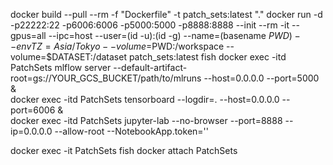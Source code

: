 docker build --pull --rm -f "Dockerfile" -t patch_sets:latest "."
docker run -d -p22222:22 -p6006:6006 -p5000:5000 -p8888:8888 --init --rm -it --gpus=all --ipc=host --user=(id -u):(id -g) --name=(basename $PWD) --env TZ=Asia/Tokyo --volume=$PWD:/workspace --volume=$DATASET:/dataset patch_sets:latest fish
docker exec -itd PatchSets mlflow server --default-artifact-root=gs://YOUR_GCS_BUCKET/path/to/mlruns --host=0.0.0.0 --port=5000 & \
docker exec -itd PatchSets tensorboard --logdir=. --host=0.0.0.0 --port=6006 & \
docker exec -itd PatchSets jupyter-lab --no-browser --port=8888 --ip=0.0.0.0 --allow-root --NotebookApp.token=''

docker exec -it PatchSets fish
docker attach PatchSets
